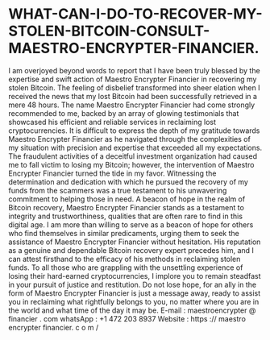 # WHAT-CAN-I-DO-TO-RECOVER-MY-STOLEN-BITCOIN-CONSULT-MAESTRO-ENCRYPTER-FINANCIER.
I am overjoyed beyond words to report that I have been truly blessed by the expertise and swift action of Maestro Encrypter Financier in recovering my stolen Bitcoin. The feeling of disbelief transformed into sheer elation when I received the news that my lost Bitcoin had been successfully retrieved in a mere 48 hours. The name Maestro Encrypter Financier had come strongly recommended to me, backed by an array of glowing testimonials that showcased his efficient and reliable services in reclaiming lost cryptocurrencies. It is difficult to express the depth of my gratitude towards Maestro Encrypter Financier as he navigated through the complexities of my situation with precision and expertise that exceeded all my expectations. The fraudulent activities of a deceitful investment organization had caused me to fall victim to losing my Bitcoin; however, the intervention of Maestro Encrypter Financier turned the tide in my favor. Witnessing the determination and dedication with which he pursued the recovery of my funds from the scammers was a true testament to his unwavering commitment to helping those in need. A beacon of hope in the realm of Bitcoin recovery, Maestro Encrypter Financier stands as a testament to integrity and trustworthiness, qualities that are often rare to find in this digital age. I am more than willing to serve as a beacon of hope for others who find themselves in similar predicaments, urging them to seek the assistance of Maestro Encrypter Financier without hesitation. His reputation as a genuine and dependable Bitcoin recovery expert precedes him, and I can attest firsthand to the efficacy of his methods in reclaiming stolen funds. To all those who are grappling with the unsettling experience of losing their hard-earned cryptocurrencies, I implore you to remain steadfast in your pursuit of justice and restitution. Do not lose hope, for an ally in the form of Maestro Encrypter Financier is just a message away, ready to assist you in reclaiming what rightfully belongs to you, no matter where you are in the world and what time of the day it may be.
E-mail : maestroencrypter @ financier . com
whatsApp : +1 472 203 8937
Website : https :// maestro encrypter financier. c o m /
